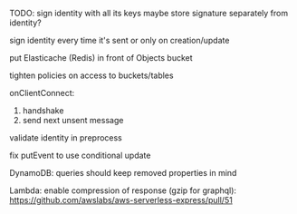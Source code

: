 TODO:
  sign identity with all its keys
  maybe store signature separately from identity?

  sign identity every time it's sent or only on creation/update

  put Elasticache (Redis) in front of Objects bucket

  tighten policies on access to buckets/tables
  
onClientConnect:
  1. handshake
  2. send next unsent message

validate identity in preprocess

fix putEvent to use conditional update 

DynamoDB:
  queries should keep removed properties in mind

Lambda:
  enable compression of response (gzip for graphql):
    https://github.com/awslabs/aws-serverless-express/pull/51
